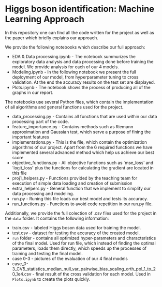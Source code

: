 # Higgs boson identification: Machine Learning Approach

In this repository one can find all the code written for the project as well as the paper which briefly explains our approach. 

We provide the following notebooks which describe our full approach:
* EDA & Data processing.ipynb - The notebook summurizes the exploratory data analysis and data processing done before training the model. We provide analysis for each of our 4 models.
* Modeling.ipynb - In the following notebook we present the full deployment of our model, from hyperparameter tuning to cross validation. At the end the accuracy results on the test set are displayed. 
* Plots.ipynb - The notebook shows the process of producing all of the graphs in our report. 

The notebooks use several Python files, which contain the implementation of all algorithms and general functions used for the project.
* data_processing.py - Contains all functions that are used within our data processing part of the code.
* feature_importance.py - Contains methods such as Riemann approximation and Gaussian test, which serve a purpose of fining the important features
* implementations.py - This is the file, which contain the optimization algorithms of our project. Apart from the 6 required functions we have implemented several advanced method which help us achieve our best score
* objective_functions.py - All objective functions such as 'mse_loss' and 'logit_loss' plus the functions for calculating the gradient are located in this file
* proj1_helpers.py - Functions provided by the teaching team for execution of simple data loading and creation of submission
* extra_helpers.py - General function that we implement to simplify our data processing and modeling.
* run.py - Runing this file loads our best model and tests its accuracy. 
* run_functions.py - Functions to avoid code repetition in our run.py file.

Additionally, we provide the full colection of .csv files used for the project in the `data` folder. It contains the following information:
* train.csv - labeled Higgs boson data used for training the model.
* test.csv - dataset for testing the accuracy of the created model.
* `run` folder - contains all optimized hyper-parameters and characteristics of the final model. Used for run file, which instead of finding the optimal parameters, loads them directly, which speeds up the processes of training and testing the final model.
* case 0-3 - pictures of the evaluation of our 4 final models
* case_0-3_CV5_statistics_median_null_var_pairwise_bias_scaling_orth_pol_1_to_20_1e4.csv - final result of the cross validation for each model. Used in `Plots.ipynb` to create the plots quickly.
